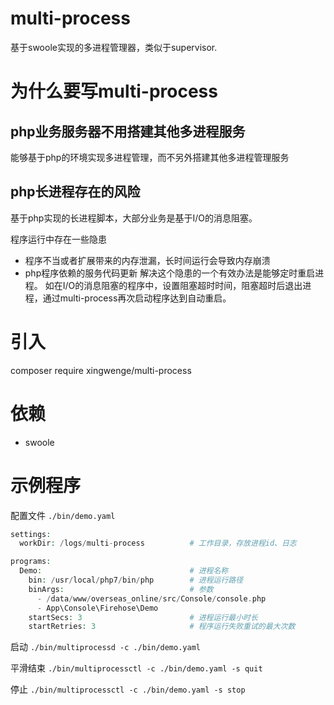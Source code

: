 # multi-process
基于swoole实现的多进程管理器，类似于supervisor.

# 为什么要写multi-process
## php业务服务器不用搭建其他多进程服务
能够基于php的环境实现多进程管理，而不另外搭建其他多进程管理服务

## php长进程存在的风险
基于php实现的长进程脚本，大部分业务是基于I/O的消息阻塞。

程序运行中存在一些隐患
- 程序不当或者扩展带来的内存泄漏，长时间运行会导致内存崩溃
- php程序依赖的服务代码更新
解决这个隐患的一个有效办法是能够定时重启进程。 
如在I/O的消息阻塞的程序中，设置阻塞超时时间，阻塞超时后退出进程，通过multi-process再次启动程序达到自动重启。

# 引入
composer require xingwenge/multi-process

# 依赖
- swoole

# 示例程序
配置文件
```./bin/demo.yaml```

```php
settings:
  workDir: /logs/multi-process          # 工作目录，存放进程id、日志

programs:                               
  Demo:                                 # 进程名称
    bin: /usr/local/php7/bin/php        # 进程运行路径
    binArgs:                            # 参数
      - /data/www/overseas_online/src/Console/console.php
      - App\Console\Firehose\Demo
    startSecs: 3                        # 进程运行最小时长
    startRetries: 3                     # 程序运行失败重试的最大次数

```

启动
```./bin/multiprocessd -c ./bin/demo.yaml```

平滑结束
```./bin/multiprocessctl -c ./bin/demo.yaml -s quit```

停止
```./bin/multiprocessctl -c ./bin/demo.yaml -s stop```